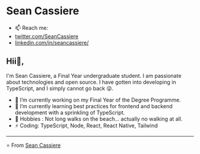 # Sean Cassiere
- 📫 Reach me: 
- [twitter.com/SeanCassiere](https://twitter.com/SeanCassiere)
- [linkedin.com/in/seancassiere/](https://www.linkedin.com/in/seancassiere/)

## Hii👋, 
I'm Sean Cassiere, a Final Year undergraduate student. I am passionate about technologies and open source. I have gotten into developing in TypeScript, and I simply cannot go back 😜.


- 🔭 I’m currently working on my Final Year of the Degree Programme.
- 🌱 I’m currently learning best practices for frontend and backend development with a sprinkling of TypeScript.
- 💬 Hobbies : Not long walks on the beach... actually no walking at all.
- ⚡ Coding: TypeScript, Node, React, React Native, Tailwind


---

⭐️ From [Sean Cassiere](http://www.github.com/SeanCassiere)
